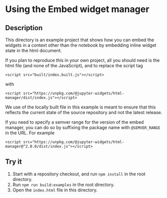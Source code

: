 # Using the Embed widget manager

## Description

This directory is an example project that shows how you can embed the widgets in
a context other than the notebook by embedding inline widget state in the html
document.

If you plan to reproduce this in your own project, all you should need is the
html file (and none of the JavaScript), and to replace the script tag

`<script src="built/index.built.js"></script>`

with

`<script src="https://unpkg.com/@jupyter-widgets/html-manager/dist/index.js"></script>`

We use of the locally built file in this example is meant to ensure that this
reflects the current state of the source repository and not the latest release.

If you need to specify a semver range for the version of the embed manager, you
can do so by suffixing the package name with `@SEMVER_RANGE` in the URL. For
example

`<script src="https://unpkg.com/@jupyter-widgets/html-manager@^2.0.0/dist/index.js"></script>`

## Try it

1. Start with a repository checkout, and run `npm install` in the root directory.
2. Run `npm run build:examples` in the root directory.
3. Open the `index.html` file in this directory.
